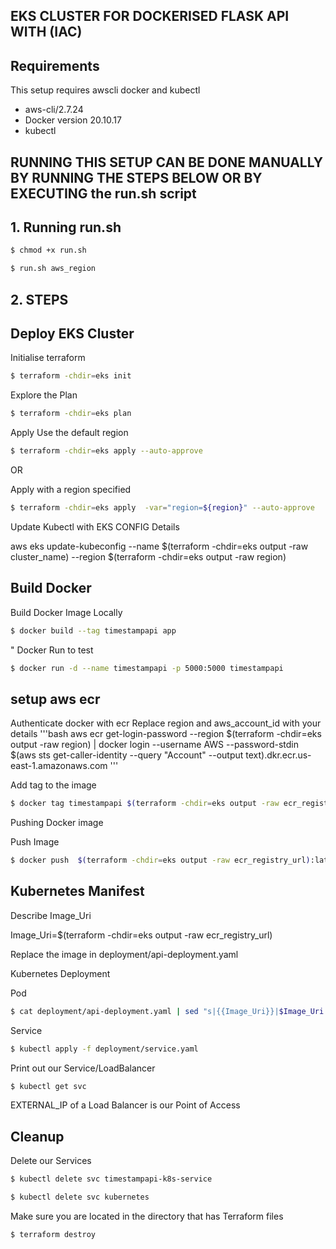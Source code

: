 ##  EKS CLUSTER FOR DOCKERISED FLASK API WITH (IAC)

## Requirements

This setup requires awscli docker and kubectl
- aws-cli/2.7.24
- Docker version 20.10.17
- kubectl 



## RUNNING THIS SETUP CAN BE DONE MANUALLY BY RUNNING THE STEPS BELOW OR BY EXECUTING the run.sh script

## 1. Running run.sh
```bash
$ chmod +x run.sh
```

```bash
$ run.sh aws_region 
```

## 2. STEPS
## Deploy EKS Cluster
Initialise terraform 
```bash
$ terraform -chdir=eks init
```

Explore the Plan

```bash
$ terraform -chdir=eks plan
```

Apply Use the default region

```bash
$ terraform -chdir=eks apply --auto-approve
```

OR

Apply with a region specified

```bash
$ terraform -chdir=eks apply  -var="region=${region}" --auto-approve
```

Update Kubectl with EKS CONFIG Details

aws eks  update-kubeconfig --name $(terraform -chdir=eks output -raw cluster_name) --region $(terraform -chdir=eks output -raw region)



## Build Docker

Build Docker Image Locally

```bash
$ docker build --tag timestampapi app
```

"
Docker Run to test

```bash
$ docker run -d --name timestampapi -p 5000:5000 timestampapi
```




## setup aws ecr

Authenticate docker with ecr
Replace region and aws_account_id with your details
'''bash
aws ecr get-login-password --region $(terraform -chdir=eks output -raw region) | docker login --username AWS --password-stdin $(aws sts get-caller-identity --query "Account" --output text).dkr.ecr.us-east-1.amazonaws.com
'''


Add tag to the image
```bash
$ docker tag timestampapi $(terraform -chdir=eks output -raw ecr_registry_url)
```
Pushing Docker image

Push Image
```bash
$ docker push  $(terraform -chdir=eks output -raw ecr_registry_url):latest
```

## Kubernetes Manifest

Describe Image_Uri

   Image_Uri=$(terraform -chdir=eks output -raw ecr_registry_url)

Replace the image in deployment/api-deployment.yaml

Kubernetes Deployment

Pod
```bash
$ cat deployment/api-deployment.yaml | sed "s|{{Image_Uri}}|$Image_Uri|" | kubectl apply -f -
```

Service
```bash
$ kubectl apply -f deployment/service.yaml
```

Print out our Service/LoadBalancer

```bash
$ kubectl get svc
```

EXTERNAL_IP of a Load Balancer is our Point of Access



## Cleanup

Delete our Services
```bash
$ kubectl delete svc timestampapi-k8s-service
```
```bash
$ kubectl delete svc kubernetes
```

Make sure you are located in the directory that has Terraform files

```bash
$ terraform destroy
```


